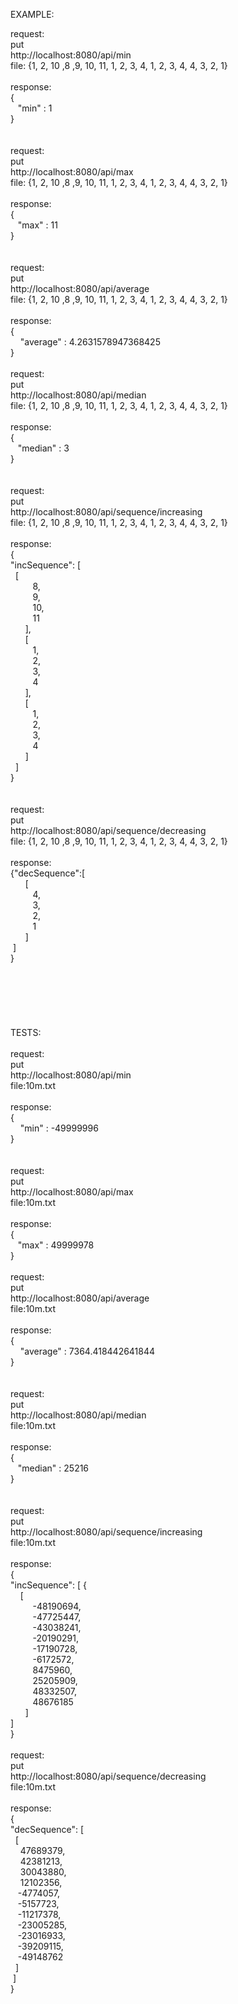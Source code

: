 EXAMPLE:


request:<br />
put  <br />
http://localhost:8080/api/min <br />
file: {1, 2, 10 ,8 ,9, 10, 11, 1, 2, 3, 4, 1, 2, 3, 4, 4, 3, 2, 1}
<br />
<br />
response:<br />
{<br />
&nbsp;&nbsp;&nbsp;"min" : 1 <br />
}  <br />
<br />
<br />
request:<br />
put  <br />
http://localhost:8080/api/max <br />
file: {1, 2, 10 ,8 ,9, 10, 11, 1, 2, 3, 4, 1, 2, 3, 4, 4, 3, 2, 1}<br />
<br />
response:<br />
{ <br />
&nbsp;&nbsp;&nbsp;"max" : 11 <br />
} <br />
<br />
<br />
request:<br />
put  <br />
http://localhost:8080/api/average <br />
file: {1, 2, 10 ,8 ,9, 10, 11, 1, 2, 3, 4, 1, 2, 3, 4, 4, 3, 2, 1}<br />
<br />
response:<br />
{ <br />
&nbsp;&nbsp;&nbsp; "average" : 4.2631578947368425 <br />
} <br />
<br />
request:<br />
put  <br />
http://localhost:8080/api/median <br />
file: {1, 2, 10 ,8 ,9, 10, 11, 1, 2, 3, 4, 1, 2, 3, 4, 4, 3, 2, 1}<br />
<br />
response: <br />
{ <br />
&nbsp;&nbsp;&nbsp;"median" : 3 <br />
} <br />
<br />
<br />
request: <br />
put  <br />
http://localhost:8080/api/sequence/increasing <br />
file: {1, 2, 10 ,8 ,9, 10, 11, 1, 2, 3, 4, 1, 2, 3, 4, 4, 3, 2, 1} <br />
<br />
response: <br />
{<br />
"incSequence": [ <br />
&nbsp;&nbsp;[ <br />
&nbsp;&nbsp;&nbsp;&nbsp;&nbsp;&nbsp;&nbsp;&nbsp;&nbsp;8, <br />
&nbsp;&nbsp;&nbsp;&nbsp;&nbsp;&nbsp;&nbsp;&nbsp;&nbsp;9, <br />
&nbsp;&nbsp;&nbsp;&nbsp;&nbsp;&nbsp;&nbsp;&nbsp;&nbsp;10, <br />
&nbsp;&nbsp;&nbsp;&nbsp;&nbsp;&nbsp;&nbsp;&nbsp;&nbsp;11 <br />
&nbsp;&nbsp;&nbsp;&nbsp;&nbsp;&nbsp;], <br />
&nbsp;&nbsp;&nbsp;&nbsp;&nbsp;&nbsp;[ <br />
&nbsp;&nbsp;&nbsp;&nbsp;&nbsp;&nbsp;&nbsp;&nbsp;&nbsp;1, <br />
&nbsp;&nbsp;&nbsp;&nbsp;&nbsp;&nbsp;&nbsp;&nbsp;&nbsp;2, <br />
&nbsp;&nbsp;&nbsp;&nbsp;&nbsp;&nbsp;&nbsp;&nbsp;&nbsp;3, <br />
&nbsp;&nbsp;&nbsp;&nbsp;&nbsp;&nbsp;&nbsp;&nbsp;&nbsp;4 <br />
&nbsp;&nbsp;&nbsp;&nbsp;&nbsp;&nbsp;], <br />
&nbsp;&nbsp;&nbsp;&nbsp;&nbsp;&nbsp;[ <br />
&nbsp;&nbsp;&nbsp;&nbsp;&nbsp;&nbsp;&nbsp;&nbsp;&nbsp;1, <br />
&nbsp;&nbsp;&nbsp;&nbsp;&nbsp;&nbsp;&nbsp;&nbsp;&nbsp;2, <br />
&nbsp;&nbsp;&nbsp;&nbsp;&nbsp;&nbsp;&nbsp;&nbsp;&nbsp;3, <br />
&nbsp;&nbsp;&nbsp;&nbsp;&nbsp;&nbsp;&nbsp;&nbsp;&nbsp;4 <br />
&nbsp;&nbsp;&nbsp;&nbsp;&nbsp;&nbsp;] <br />
&nbsp;&nbsp;] <br />
} <br />
<br />
<br />
request: <br />
put  <br />
http://localhost:8080/api/sequence/decreasing <br />
file: {1, 2, 10 ,8 ,9, 10, 11, 1, 2, 3, 4, 1, 2, 3, 4, 4, 3, 2, 1}<br />
<br />
response:<br />
{"decSequence":[ <br />
&nbsp;&nbsp;&nbsp;&nbsp;&nbsp;&nbsp;[ <br />
&nbsp;&nbsp;&nbsp;&nbsp;&nbsp;&nbsp;&nbsp;&nbsp;&nbsp;4, <br />
&nbsp;&nbsp;&nbsp;&nbsp;&nbsp;&nbsp;&nbsp;&nbsp;&nbsp;3, <br />
&nbsp;&nbsp;&nbsp;&nbsp;&nbsp;&nbsp;&nbsp;&nbsp;&nbsp;2, <br />
&nbsp;&nbsp;&nbsp;&nbsp;&nbsp;&nbsp;&nbsp;&nbsp;&nbsp;1 <br />
&nbsp;&nbsp;&nbsp;&nbsp;&nbsp;&nbsp;] <br />
&nbsp;]<br />
} <br />
<br />
<br />
<br />
<br />
<br />
<br />
TESTS:<br />
<br />
request:<br />
put<br />
http://localhost:8080/api/min <br />
file:10m.txt <br />
<br />
response:<br />
{ <br />
&nbsp;&nbsp;&nbsp; "min" : -49999996 <br />
} <br />
<br />
<br />
request:<br />
put<br />
http://localhost:8080/api/max<br />
file:10m.txt<br />
<br />
response:<br />
{ <br />
&nbsp;&nbsp;&nbsp;"max" : 49999978 <br />
} <br />
<br />
request:<br />
put<br />
http://localhost:8080/api/average<br />
file:10m.txt<br />
<br />
response:<br />
{ <br />
&nbsp;&nbsp;&nbsp; "average" : 7364.418442641844 <br />
} <br />
<br />
<br />
request:<br />
put<br />
http://localhost:8080/api/median<br />
file:10m.txt<br />
<br />
response:<br />
{ <br />
&nbsp;&nbsp;&nbsp;"median" : 25216 <br />
} <br />
<br />
<br />
request:<br />
put<br />
http://localhost:8080/api/sequence/increasing<br />
file:10m.txt<br />
<br />
response:<br />
{ <br />
"incSequence": [ { <br />
&nbsp;&nbsp;&nbsp;&nbsp;[ <br />
&nbsp;&nbsp;&nbsp;&nbsp;&nbsp;&nbsp;&nbsp;&nbsp;&nbsp;-48190694,    <br />
&nbsp;&nbsp;&nbsp;&nbsp;&nbsp;&nbsp;&nbsp;&nbsp;&nbsp;-47725447,  <br />
&nbsp;&nbsp;&nbsp;&nbsp;&nbsp;&nbsp;&nbsp;&nbsp;&nbsp;-43038241,  <br />
&nbsp;&nbsp;&nbsp;&nbsp;&nbsp;&nbsp;&nbsp;&nbsp;&nbsp;-20190291,  <br />
&nbsp;&nbsp;&nbsp;&nbsp;&nbsp;&nbsp;&nbsp;&nbsp;&nbsp;-17190728, <br />
&nbsp;&nbsp;&nbsp;&nbsp;&nbsp;&nbsp;&nbsp;&nbsp;&nbsp;-6172572,  <br />
&nbsp;&nbsp;&nbsp;&nbsp;&nbsp;&nbsp;&nbsp;&nbsp;&nbsp;8475960,  <br /> 
&nbsp;&nbsp;&nbsp;&nbsp;&nbsp;&nbsp;&nbsp;&nbsp;&nbsp;25205909,  <br />
&nbsp;&nbsp;&nbsp;&nbsp;&nbsp;&nbsp;&nbsp;&nbsp;&nbsp;48332507,  <br />
&nbsp;&nbsp;&nbsp;&nbsp;&nbsp;&nbsp;&nbsp;&nbsp;&nbsp;48676185  <br />
&nbsp;&nbsp;&nbsp;&nbsp;&nbsp;&nbsp;]  <br />
] <br />
}
<br />
<br />
request: <br />
put <br />
http://localhost:8080/api/sequence/decreasing <br />
file:10m.txt <br />
<br />
response:<br />
 {<br />"decSequence":
[ <br />
&nbsp;&nbsp;[ <br />
&nbsp;&nbsp;&nbsp; 47689379, <br />
&nbsp;&nbsp;&nbsp; 42381213, <br />
&nbsp;&nbsp;&nbsp; 30043880, <br />
&nbsp;&nbsp;&nbsp; 12102356, <br />
&nbsp;&nbsp;&nbsp;-4774057, <br />
&nbsp;&nbsp;&nbsp;-5157723, <br />
&nbsp;&nbsp;&nbsp;-11217378, <br />
&nbsp;&nbsp;&nbsp;-23005285, <br />
&nbsp;&nbsp;&nbsp;-23016933, <br />
&nbsp;&nbsp;&nbsp;-39209115, <br />
&nbsp;&nbsp;&nbsp;-49148762 <br />
&nbsp;&nbsp;] <br />
&nbsp;] <br />
}